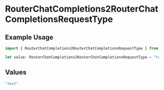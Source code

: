 # RouterChatCompletions2RouterChatCompletionsRequestType

## Example Usage

```typescript
import { RouterChatCompletions2RouterChatCompletionsRequestType } from "orq-poc-typescript/models/operations";

let value: RouterChatCompletions2RouterChatCompletionsRequestType = "text";
```

## Values

```typescript
"text"
```